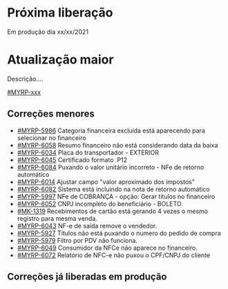 # Próxima liberação
Em produção dia xx/xx/2021

# Atualização maior
Descrição....

[#MYRP-xxx](https://devmyrp.atlassian.net/browse/MYRP-xxxx)

## Correções menores
* [#MYRP-5986](https://devmyrp.atlassian.net/browse/MYRP-5986) Categoria financeira excluída está aparecendo para selecionar no financeiro
* [#MYRP-6058](https://devmyrp.atlassian.net/browse/MYRP-6058) Resumo financeiro não está considerando data da baixa
* [#MYRP-6034](https://devmyrp.atlassian.net/browse/MYRP-6034) Placa do transportador - EXTERIOR
* [#MYRP-6045](https://devmyrp.atlassian.net/browse/MYRP-6045) Certificado formato .P12
* [#MYRP-6084](https://devmyrp.atlassian.net/browse/MYRP-6084) Puxando o valor unitário incorreto - NFe de retorno automático
* [#MYRP-6014](https://devmyrp.atlassian.net/browse/MYRP-6014) Ajustar campo "valor aproximado dos impostos"
* [#MYRP-6082](https://devmyrp.atlassian.net/browse/MYRP-6082) Sistema está incluindo <pMVAST> na nota de retorno automático
* [#MYRP-5997](https://devmyrp.atlassian.net/browse/MYRP-5997) NFe de COBRANÇA - opção: Gerar títulos no financeiro
* [#MYRP-6052](https://devmyrp.atlassian.net/browse/MYRP-6052) CNPJ incompleto do beneficiário - BOLETO
* [#MK-1319](https://devmyrp.atlassian.net/browse/MK-1319) Recebimentos de cartão está gerando 4 vezes o mesmo registro para mesma venda.
* [#MYRP-6043](https://devmyrp.atlassian.net/browse/MYRP-6043) NF-e de saída remove o vendedor.
* [#MYRP-5927](https://devmyrp.atlassian.net/browse/MYRP-5927) Títulos não está puxando o numero do pedido de compra
* [#MYRP-5979](https://devmyrp.atlassian.net/browse/MYRP-5979) Filtro por PDV não funciona. 
* [#MYRP-6049](https://devmyrp.atlassian.net/browse/MYRP-6049) Consumidor da NFCe não aparece no financeiro.
* [#MYRP-6072](https://devmyrp.atlassian.net/browse/MYRP-6072) Relatório de NFC-e não puxou o CPF/CNPJ do cliente

## Correções já liberadas em produção
